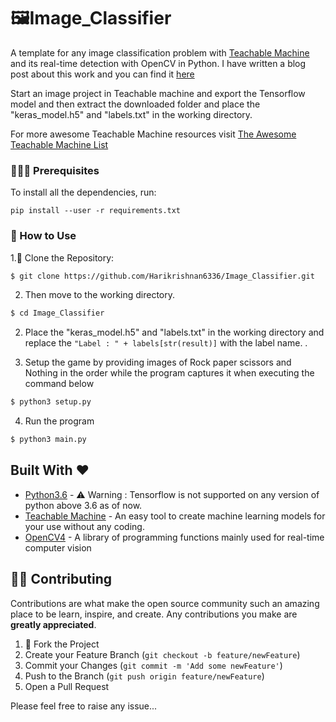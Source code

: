# 🖼Image_Classifier
A template for any image classification problem with [Teachable Machine](https://teachablemachine.withgoogle.com/) and its real-time detection with OpenCV in Python.
I have written a blog post about this work and you can find it [here](https://harikrishnan6336.medium.com/multi-class-image-classification-in-teachable-machine-and-its-real-time-detection-with-opencv-282a1409006f)

Start an image project in Teachable machine and export the Tensorflow model and then extract the downloaded folder and place the "keras_model.h5" and "labels.txt" in the working directory. 

For more awesome Teachable Machine resources visit [The Awesome Teachable Machine List](https://github.com/SashiDo/awesome-teachable-machine)

### 👨🏻‍🏫  Prerequisites

To install all the dependencies, run:

``` pip install --user -r requirements.txt ```


### 🔧 How to Use

1.👯 Clone the Repository:
```sh
$ git clone https://github.com/Harikrishnan6336/Image_Classifier.git
```

2. Then move to the working directory.
```sh
$ cd Image_Classifier
```

2. Place the "keras_model.h5" and "labels.txt" in the working directory and replace the `"Label : " + labels[str(result)]` with the label name.
.

3. Setup the game by providing images of Rock paper scissors and Nothing in the order while the program captures it when executing the command below
```sh
$ python3 setup.py 
```

4. Run the program
```sh
$ python3 main.py
```

## Built With ❤️ 

* [Python3.6](https://docs.python.org/3.6/) - ⚠️️ Warning : Tensorflow is not supported on any version of python above 3.6 as of now.
* [Teachable Machine](https://teachablemachine.withgoogle.com/) - An easy tool to create machine learning models for your use without any coding.
* [OpenCV4](https://opencv.org/) - A library of programming functions mainly used for real-time computer vision

## 💁🏻 Contributing


Contributions are what make the open source community such an amazing place to be learn, inspire, and create. Any contributions you make are **greatly appreciated**.

1. 🍴 Fork the Project
2. Create your Feature Branch (`git checkout -b feature/newFeature`)
3. Commit your Changes (`git commit -m 'Add some newFeature'`)
4. Push to the Branch (`git push origin feature/newFeature`)
5. Open a Pull Request

Please feel free to raise any issue...

